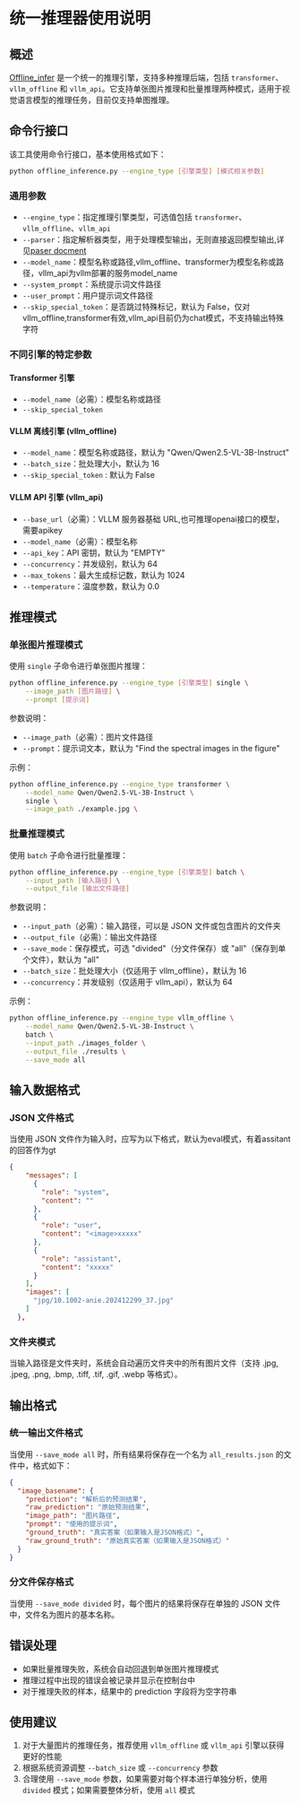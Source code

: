 # 统一推理器使用说明

## 概述

[Offline_infer](file:///mnt/petrelfs/zenghuazheng/workspace/vlm_utils/offline_infer.py#L15-L278) 是一个统一的推理引擎，支持多种推理后端，包括 `transformer`、`vllm_offline` 和 `vllm_api`。它支持单张图片推理和批量推理两种模式，适用于视觉语言模型的推理任务，目前仅支持单图推理。

## 命令行接口

该工具使用命令行接口，基本使用格式如下：

```bash
python offline_inference.py --engine_type [引擎类型] [模式相关参数]
```

### 通用参数

- `--engine_type`：指定推理引擎类型，可选值包括 `transformer`、`vllm_offline`、`vllm_api`
- `--parser`：指定解析器类型，用于处理模型输出，无则直接返回模型输出,详见[paser docment](./parser/Parser.md)
- `--model_name`：模型名称或路径,vllm_offline、transformer为模型名称或路径，vllm_api为vllm部署的服务model_name
- `--system_prompt`：系统提示词文件路径
- `--user_prompt`：用户提示词文件路径
- `--skip_special_token`：是否跳过特殊标记，默认为 False，仅对vllm_offline,transformer有效,vllm_api目前仍为chat模式，不支持输出特殊字符

### 不同引擎的特定参数

#### Transformer 引擎
- `--model_name`（必需）：模型名称或路径
- `--skip_special_token`

#### VLLM 离线引擎 (vllm_offline)
- `--model_name`：模型名称或路径，默认为 "Qwen/Qwen2.5-VL-3B-Instruct"
- `--batch_size`：批处理大小，默认为 16
- `--skip_special_token` : 默认为 False
#### VLLM API 引擎 (vllm_api)
- `--base_url`（必需）：VLLM 服务器基础 URL,也可推理openai接口的模型，需要apikey
- `--model_name`（必需）：模型名称
- `--api_key`：API 密钥，默认为 "EMPTY"
- `--concurrency`：并发级别，默认为 64
- `--max_tokens`：最大生成标记数，默认为 1024
- `--temperature`：温度参数，默认为 0.0

## 推理模式

### 单张图片推理模式

使用 `single` 子命令进行单张图片推理：

```bash
python offline_inference.py --engine_type [引擎类型] single \
    --image_path [图片路径] \
    --prompt [提示词]
```

参数说明：
- `--image_path`（必需）：图片文件路径
- `--prompt`：提示词文本，默认为 "<image>Find the spectral images in the figure"

示例：
```bash
python offline_inference.py --engine_type transformer \
    --model_name Qwen/Qwen2.5-VL-3B-Instruct \
    single \
    --image_path ./example.jpg \

```

### 批量推理模式

使用 `batch` 子命令进行批量推理：

```bash
python offline_inference.py --engine_type [引擎类型] batch \
    --input_path [输入路径] \
    --output_file [输出文件路径]
```

参数说明：
- `--input_path`（必需）：输入路径，可以是 JSON 文件或包含图片的文件夹
- `--output_file`（必需）：输出文件路径
- `--save_mode`：保存模式，可选 "divided"（分文件保存）或 "all"（保存到单个文件），默认为 "all"
- `--batch_size`：批处理大小（仅适用于 vllm_offline），默认为 16
- `--concurrency`：并发级别（仅适用于 vllm_api），默认为 64

示例：
```bash
python offline_inference.py --engine_type vllm_offline \
    --model_name Qwen/Qwen2.5-VL-3B-Instruct \
    batch \
    --input_path ./images_folder \
    --output_file ./results \
    --save_mode all
```

## 输入数据格式

### JSON 文件格式

当使用 JSON 文件作为输入时，应写为以下格式，默认为eval模式，有着assitant的回答作为gt
```json
{
    "messages": [
      {
        "role": "system",
        "content": ""
      },
      {
        "role": "user",
        "content": "<image>xxxxx"
      },
      {
        "role": "assistant",
        "content": "xxxxx"
      }
    ],
    "images": [
      "jpg/10.1002-anie.202412299_37.jpg"
    ]
  },
```


### 文件夹模式

当输入路径是文件夹时，系统会自动遍历文件夹中的所有图片文件（支持 .jpg, .jpeg, .png, .bmp, .tiff, .tif, .gif, .webp 等格式）。

## 输出格式

### 统一输出文件格式

当使用 `--save_mode all` 时，所有结果将保存在一个名为 `all_results.json` 的文件中，格式如下：

```json
{
  "image_basename": {
    "prediction": "解析后的预测结果",
    "raw_prediction": "原始预测结果",
    "image_path": "图片路径",
    "prompt": "使用的提示词",
    "ground_truth": "真实答案（如果输入是JSON格式）",
    "raw_ground_truth": "原始真实答案（如果输入是JSON格式）"
  }
}
```

### 分文件保存格式

当使用 `--save_mode divided` 时，每个图片的结果将保存在单独的 JSON 文件中，文件名为图片的基本名称。

## 错误处理

- 如果批量推理失败，系统会自动回退到单张图片推理模式
- 推理过程中出现的错误会被记录并显示在控制台中
- 对于推理失败的样本，结果中的 prediction 字段将为空字符串

## 使用建议

1. 对于大量图片的推理任务，推荐使用 `vllm_offline` 或 `vllm_api` 引擎以获得更好的性能
2. 根据系统资源调整 `--batch_size` 或 `--concurrency` 参数
3. 合理使用 `--save_mode` 参数，如果需要对每个样本进行单独分析，使用 `divided` 模式；如果需要整体分析，使用 `all` 模式